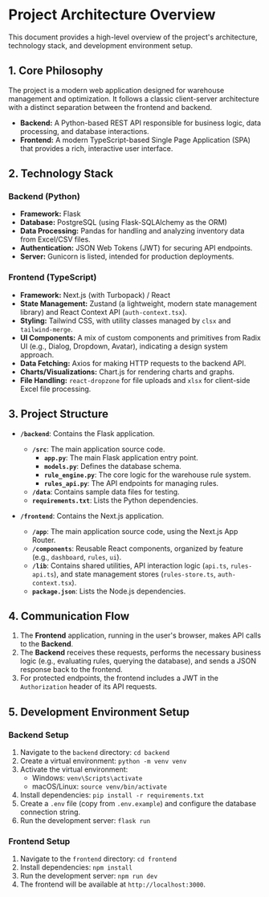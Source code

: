 # Project Architecture Overview

This document provides a high-level overview of the project's architecture, technology stack, and development environment setup.

## 1. Core Philosophy

The project is a modern web application designed for warehouse management and optimization. It follows a classic client-server architecture with a distinct separation between the frontend and backend.

- **Backend:** A Python-based REST API responsible for business logic, data processing, and database interactions.
- **Frontend:** A modern TypeScript-based Single Page Application (SPA) that provides a rich, interactive user interface.

## 2. Technology Stack

### Backend (Python)

- **Framework:** Flask
- **Database:** PostgreSQL (using Flask-SQLAlchemy as the ORM)
- **Data Processing:** Pandas for handling and analyzing inventory data from Excel/CSV files.
- **Authentication:** JSON Web Tokens (JWT) for securing API endpoints.
- **Server:** Gunicorn is listed, intended for production deployments.

### Frontend (TypeScript)

- **Framework:** Next.js (with Turbopack) / React
- **State Management:** Zustand (a lightweight, modern state management library) and React Context API (`auth-context.tsx`).
- **Styling:** Tailwind CSS, with utility classes managed by `clsx` and `tailwind-merge`.
- **UI Components:** A mix of custom components and primitives from Radix UI (e.g., Dialog, Dropdown, Avatar), indicating a design system approach.
- **Data Fetching:** Axios for making HTTP requests to the backend API.
- **Charts/Visualizations:** Chart.js for rendering charts and graphs.
- **File Handling:** `react-dropzone` for file uploads and `xlsx` for client-side Excel file processing.

## 3. Project Structure

- **`/backend`**: Contains the Flask application.
  - **`/src`**: The main application source code.
    - **`app.py`**: The main Flask application entry point.
    - **`models.py`**: Defines the database schema.
    - **`rule_engine.py`**: The core logic for the warehouse rule system.
    - **`rules_api.py`**: The API endpoints for managing rules.
  - **`/data`**: Contains sample data files for testing.
  - **`requirements.txt`**: Lists the Python dependencies.

- **`/frontend`**: Contains the Next.js application.
  - **`/app`**: The main application source code, using the Next.js App Router.
  - **`/components`**: Reusable React components, organized by feature (e.g., `dashboard`, `rules`, `ui`).
  - **`/lib`**: Contains shared utilities, API interaction logic (`api.ts`, `rules-api.ts`), and state management stores (`rules-store.ts`, `auth-context.tsx`).
  - **`package.json`**: Lists the Node.js dependencies.

## 4. Communication Flow

1.  The **Frontend** application, running in the user's browser, makes API calls to the **Backend**.
2.  The **Backend** receives these requests, performs the necessary business logic (e.g., evaluating rules, querying the database), and sends a JSON response back to the frontend.
3.  For protected endpoints, the frontend includes a JWT in the `Authorization` header of its API requests.

## 5. Development Environment Setup

### Backend Setup

1.  Navigate to the `backend` directory: `cd backend`
2.  Create a virtual environment: `python -m venv venv`
3.  Activate the virtual environment:
    - Windows: `venv\Scripts\activate`
    - macOS/Linux: `source venv/bin/activate`
4.  Install dependencies: `pip install -r requirements.txt`
5.  Create a `.env` file (copy from `.env.example`) and configure the database connection string.
6.  Run the development server: `flask run`

### Frontend Setup

1.  Navigate to the `frontend` directory: `cd frontend`
2.  Install dependencies: `npm install`
3.  Run the development server: `npm run dev`
4.  The frontend will be available at `http://localhost:3000`.
